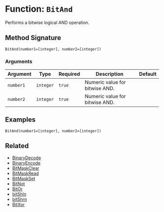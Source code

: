 [comment]: # (Note: This documentation is generated dynamically in the build process.  To modify the contents, change the javadoc on the _invoke method of the BIF class)

# Function: `BitAnd`

Performs a bitwise logical AND operation.

## Method Signature
```
BitAnd(number1=[integer], number2=[integer])
```
### Arguments

| Argument | Type | Required | Description | Default |
|----------|------|----------|-------------|---------|
| `number1` | `integer` | `true` | Numeric value for bitwise AND. |  |
| `number2` | `integer` | `true` | Numeric value for bitwise AND. |  |

## Examples

```
BitAnd(number1=[integer], number2=[integer])
```

## Related
  * [BinaryDecode](BinaryDecode.md)
  * [BinaryEncode](BinaryEncode.md)
  * [BitMaskClear](BitMaskClear.md)
  * [BitMaskRead](BitMaskRead.md)
  * [BitMaskSet](BitMaskSet.md)
  * [BitNot](BitNot.md)
  * [BitOr](BitOr.md)
  * [bitShln](bitShln.md)
  * [bitShrn](bitShrn.md)
  * [BitXor](BitXor.md)
